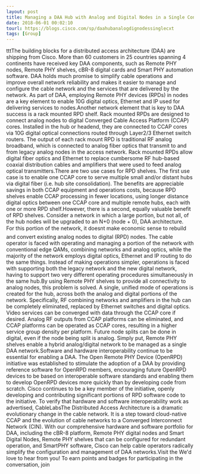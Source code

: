 ```yaml
---
layout: post
title: Managing a DAA Hub with Analog and Digital Nodes in a Single Context
date: 2018-06-01 00:02:10
tourl: https://blogs.cisco.com/sp/daahubanalogdignodessinglecxt
tags: [Group]
---
```

tttThe building blocks for a distributed access architecture (DAA) are shipping from Cisco. More than 60 customers in 25 countries spanning 4 continents have received key DAA components, such as Remote PHY nodes, Remote PHY shelves, cBR-8 digital cards and Smart PHY automation software. DAA holds much promise to simplify cable operations and improve overall network reliability and makes it easier to manage and configure the cable network and the services that are delivered by the network. As part of DAA, employing Remote PHY devices (RPDs) in nodes are a key element to enable 10G digital optics, Ethernet and IP used for delivering services to nodes.Another network element that is key to DAA success is a rack mounted RPD shelf. Rack mounted RPDs are designed to connect analog nodes to digital Converged Cable Access Platform (CCAP) cores. Installed in the hub or headend, they are connected to CCAP cores via 10G digital optical connections routed through Layer2/3 Ethernet switch routers. The output of each rack mount RPD is traditional RF analog broadband, which is connected to analog fiber optics that transmit to and from legacy analog nodes in the access network. Rack mounted RPDs allow digital fiber optics and Ethernet to replace cumbersome RF hub-based coaxial distribution cables and amplifiers that were used to feed analog optical transmitters.There are two use cases for RPD shelves. The first use case is to enable one CCAP core to serve multiple small and/or distant hubs via digital fiber (i.e. hub site consolidation). The benefits are appreciable savings in both CCAP equipment and operations costs, because RPD shelves enable CCAP processing in fewer locations, using longer distance digital optics between one CCAP core and multiple remote hubs, each with one or more RPD shelf.However, there is a second, equally valuable benefit of RPD shelves. Consider a network in which a large portion, but not all, of the hub nodes will be upgraded to an N+0 (node + 0), DAA architecture.  For this portion of the network, it doesnt make economic sense to rebuild and convert existing analog nodes to digital (RPD) nodes. The cable operator is faced with operating and managing a portion of the network with conventional edge QAMs, combining networks and analog optics, while the majority of the network employs digital optics, Ethernet and IP routing to do the same things. Instead of making operations simpler, operations is faced with supporting both the legacy network and the new digital network, having to support two very different operating procedures simultaneously in the same hub.By using Remote PHY shelves to provide all connectivity to analog nodes, this problem is solved. A single, unified mode of operations is created for the hub, across both the analog and digital portions of the network. Specifically, RF combining networks and amplifiers in the hub can be completely eliminated, replaced by Ethernet switches and digital optics. Video services can be converged with data through the CCAP core if desired. Analog RF outputs from CCAP platforms can be eliminated, and CCAP platforms can be operated as CCAP cores, resulting in a higher service group density per platform. Future node splits can be done in digital, even if the node being split is analog. Simply put, Remote PHY shelves enable a hybrid analog/digital network to be managed as a single DAA network.Software and hardware interoperability continue to be essential for enabling a DAA. The Open Remote PHY Device (OpenRPD) initiative was established to stimulate the adoption of a DAA by providing reference software for OpenRPD members, encouraging future OpenRPD devices to be based on interoperable software standards and enabling them to develop OpenRPD devices more quickly than by developing code from scratch. Cisco continues to be a key member of the initiative, openly developing and contributing significant portions of RPD software code to the initiative. To verify that hardware and software interoperability work as advertised, CableLabsThe Distributed Access Architecture is a dramatic evolutionary change in the cable network. It is a step toward cloud-native CCAP and the evolution of cable networks to a Converged Interconnect Network (CIN). With our comprehensive hardware and software portfolio for DAA, including the cBR-8 platform, Remote PHY digital nodes and Smart Digital Nodes, Remote PHY shelves that can be configured for redundant operation, and SmartPHY software, Cisco can help cable operators radically simplify the configuration and management of DAA networks.Visit the We'd love to hear from you! To earn points and badges for participating in the conversation, join 